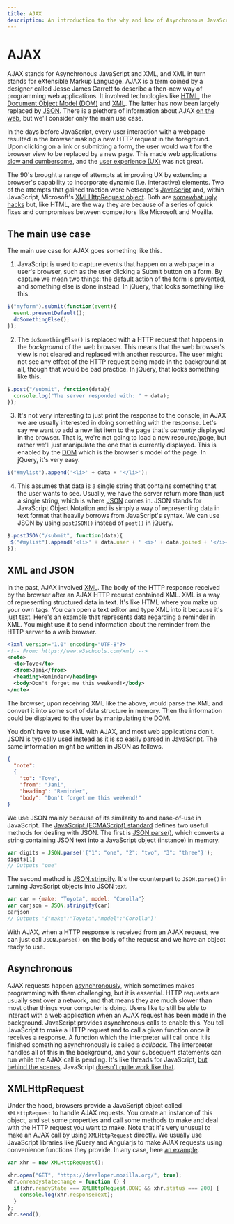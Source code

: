 ```yaml
---
title: AJAX
description: An introduction to the why and how of Asynchronous JavaScript and XML.
---
```


# AJAX

AJAX stands for Asynchronous JavaScript and XML, and XML in turn stands for eXtensible Markup Language.
AJAX is a term coined by a designer called Jesse James Garrett to describe a then-new way of programming web applications.
It involved technologies like [HTML](https://developer.mozilla.org/en-US/docs/Web/HTML), the [Document Object Model (DOM)](https://developer.mozilla.org/en-US/docs/Web/API/Document_Object_Model/Introduction) and [XML](https://developer.mozilla.org/en-US/docs/XML_Introduction).
The latter has now been largely replaced by [JSON](https://developer.mozilla.org/en-US/docs/Web/JavaScript/Reference/Global_Objects/JSON).
There is a plethora of information about AJAX [on the web](https://developer.mozilla.org/en-US/docs/AJAX), but we'll consider only the main use case.

In the days before JavaScript, every user interaction with a webpage resulted in the browser making a new HTTP request in the foreground.
Upon clicking on a link or submitting a form, the user would wait for the browser view to be replaced by a new page.
This made web applications [slow and cumbersome](https://developer.mozilla.org/en-US/Apps/Fundamentals/Performance/Performance_fundamentals), and the [user experience (UX)](https://www.udacity.com/course/intro-to-the-design-of-everyday-things--design101) was not great.

The 90's brought a range of attempts at improving UX by extending a browser's capability to incorporate dynamic (i.e. interactive) elements.
Two of the attempts that gained traction were Netscape's [JavaScript](https://developer.mozilla.org/bm/docs/Web/JavaScript) and, within JavaScript, Microsoft's [XMLHttpRequest object](https://developer.mozilla.org/en-US/docs/Web/API/XMLHttpRequest/Using_XMLHttpRequest).
Both are [somewhat ugly hacks](https://www.destroyallsoftware.com/talks/wat) but, like HTML, are the way they are because of a series of quick fixes and compromises between competitors like Microsoft and Mozilla.

## The main use case

The main use case for AJAX goes something like this.

1. JavaScript is used to capture events that happen on a web page in a user's browser, such as the user clicking a Submit button on a form. By capture we mean two things: the default action of the form is prevented, and something else is done instead. In jQuery, that looks something like this.
```js
$("myform").submit(function(event){
  event.preventDefault();
  doSomethingElse();
});
```
2. The `doSomethingElse()` is replaced with a HTTP request that happens in the *background* of the web browser. This means that the web browser's view is not cleared and replaced with another resource. The user might not see any effect of the HTTP request being made in the background at all, though that would be bad practice. In jQuery, that looks something like this.
```js
$.post("/submit", function(data){
  console.log("The server responded with: " + data);
});
  ```
 3. It's not very interesting to just print the response to the console, in AJAX we are usually interested in doing something with the response. Let's say we want to add a new list item to the page that's *currently* displayed in the browser. That is, we're not going to load a new resource/page, but rather we'll just manipulate the one that is currently displayed. This is enabled by the [DOM](https://developer.mozilla.org/en-US/docs/Web/API/Document_Object_Model) which is the browser's model of the page. In jQuery, it's very easy.
```js
$("#mylist").append('<li>' + data + '</li>');
```
 4. This assumes that data is a single string that contains something that the user wants to see. Usually, we have the server return more than just a single string, which is where [JSON](https://developer.mozilla.org/en-US/docs/Web/JavaScript/Reference/Global_Objects/JSON) comes in. JSON stands for JavaScript Object Notation and is simply a way of representing data in text format that heavily borrows from JavaScript's syntax. We can use JSON by using `postJSON()` instead of `post()` in jQuery.
 ```js
$.postJSON("/submit", function(data){
  $("#mylist").append('<li>' + data.user + ' <i>' + data.joined + '</i></li>');
});
 ```


## XML and JSON
In the past, AJAX involved [XML](https://developer.mozilla.org/en-US/docs/XML_Introduction).
The body of the HTTP response received by the browser after an AJAX HTTP request contained XML.
XML is a way of representing structured data in text.
It's like HTML where you make up your own tags.
You can open a text editor and type XML into it because it's just text.
Here's an example that represents data regarding a reminder in XML.
You might use it to send information about the reminder from the HTTP server to a web browser.

```xml
<?xml version="1.0" encoding="UTF-8"?>
<!-- From: https://www.w3schools.com/xml/ -->
<note>
  <to>Tove</to>
  <from>Jani</from>
  <heading>Reminder</heading>
  <body>Don't forget me this weekend!</body>
</note> 
```

The browser, upon receiving XML like the above, would parse the XML and convert it into some sort of data structure in memory.
Then the information could be displayed to the user by manipulating the DOM.

You don't have to use XML with AJAX, and most web applications don't.
JSON is typically used instead as it is so easily parsed in JavaScript.
The same information might be written in JSON as follows.

```json
{
  "note":
  {
    "to": "Tove",
    "from": "Jani",
    "heading": "Reminder",
    "body": "Don't forget me this weekend!"
}
```

We use JSON mainly because of its similarity to and ease-of-use in JavaScript.
The [JavaScript (ECMAScript) standard](https://tc39.github.io/ecma262/) defines two useful methods for dealing with JSON.
The first is [JSON.parse()](https://developer.mozilla.org/en-US/docs/Web/JavaScript/Reference/Global_Objects/JSON/parse), which converts a string containing JSON text into a JavaScript object (instance) in memory.
```js
var digits = JSON.parse('{"1": "one", "2": "two", "3": "three"}');
digits[1]
// Outputs "one"
```
The second method is [JSON.stringify](https://developer.mozilla.org/en-US/docs/Web/JavaScript/Reference/Global_Objects/JSON/stringify).
It's the counterpart to `JSON.parse()` in turning JavaScript objects into JSON text.
```js
var car = {make: "Toyota", model: "Corolla"}
var carjson = JSON.stringify(car)
carjson
// Outputs '{"make":"Toyota","model":"Corolla"}'
```
With AJAX, when a HTTP response is received from an AJAX request, we can just call `JSON.parse()` on the body of the request and we have an object ready to use.


## Asynchronous
AJAX requests happen [asynchronously](https://developer.mozilla.org/en-US/docs/Web/API/XMLHttpRequest/Synchronous_and_Asynchronous_Requests), which sometimes makes programming with them challenging, but it is essential.
HTTP requests are usually sent over a network, and that means they are much slower than most other things your computer is doing.
Users like to still be able to interact with a web application when an AJAX request has been made in the background.
JavaScript provides asynchronous calls to enable this.
You tell JavaScript to make a HTTP request and to call a given function once it receives a response.
A function which the interpreter will call once it is finished something asynchronously is called a *callback*.
The interpreter handles all of this in the background, and your subsequent statements can run while the AJAX call is pending.
It's like threads for JavaScript, [but behind the scenes](https://developer.mozilla.org/en-US/docs/Web/JavaScript/EventLoop), JavaScript [doesn't quite work like that](https://stackoverflow.com/a/39961).


## XMLHttpRequest
Under the hood, browsers provide a JavaScript object called `XMLHttpRequest` to handle AJAX requests.
You create an instance of this object, and set some properties and call some methods to make and deal with the HTTP request you want to make.
Note that it's very unusual to make an AJAX call by using `XMLHttpRequest` directly.
We usually use JavaScript libraries like jQuery and Angularjs to make AJAX requests using convenience functions they provide.
In any case, here [an example](https://developer.mozilla.org/en-US/docs/Web/API/XMLHttpRequest/onreadystatechange).
```javascript
var xhr = new XMLHttpRequest();

xhr.open("GET", "https://developer.mozilla.org/", true);
xhr.onreadystatechange = function () {
  if(xhr.readyState === XMLHttpRequest.DONE && xhr.status === 200) {
    console.log(xhr.responseText);
  }
};
xhr.send();
``` 

